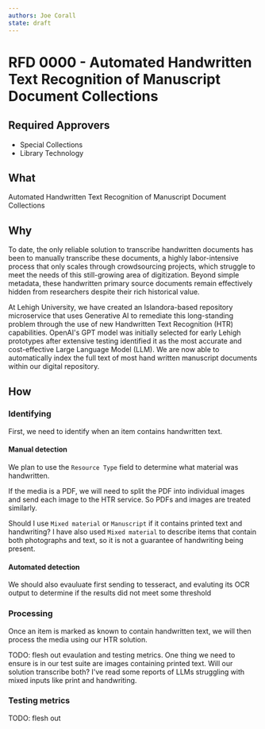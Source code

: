 ```yaml
---
authors: Joe Corall
state: draft
---
```


# RFD 0000 - Automated Handwritten Text Recognition of Manuscript Document Collections

## Required Approvers

* Special Collections
* Library Technology


## What

Automated Handwritten Text Recognition of Manuscript Document Collections

## Why

To date, the only reliable solution to transcribe handwritten documents has been to manually transcribe these documents, a highly labor-intensive process that only scales through crowdsourcing projects, which struggle to meet the needs of this still-growing area of digitization.
Beyond simple metadata, these handwritten primary source documents remain effectively hidden from researchers despite their rich historical value.   

At Lehigh University, we have created an Islandora-based repository microservice that uses Generative AI to remediate this long-standing problem through the use of new Handwritten Text Recognition (HTR) capabilities.
OpenAI's GPT model was initially selected for early Lehigh prototypes after extensive testing identified it as the most accurate and cost-effective Large Language Model (LLM).  We are now able to automatically index the full text of most hand written manuscript documents within our digital repository.  

## How

### Identifying

First, we need to identify when an item contains handwritten text.

#### Manual detection

We plan to use the `Resource Type` field to determine what material was handwritten.

If the media is a PDF, we will need to split the PDF into individual images and send each image to the HTR service. So PDFs and images are treated similarly.

Should I use `Mixed material` or `Manuscript` if it contains printed text and handwriting? I have also used `Mixed material` to describe items that contain both photographs and text, so it is not a guarantee of handwriting being present.

#### Automated detection

We should also evauluate first sending to tesseract, and evaluting its OCR output to determine if the results did not meet some threshold

### Processing

Once an item is marked as known to contain handwritten text, we will then process the media using our HTR solution.

TODO: flesh out evaulation and testing metrics. One thing we need to ensure is in our test suite are images containing printed text. Will our solution transcribe both? I've read some reports of LLMs struggling with mixed inputs like print and handwriting.


### Testing metrics

TODO: flesh out
